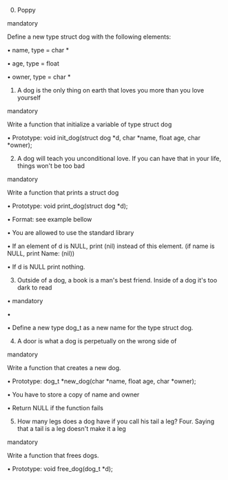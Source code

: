 0. Poppy

mandatory

Define a new type struct dog with the following elements:

•	name, type = char *

•	age, type = float

•	owner, type = char *

1. A dog is the only thing on earth that loves you more than you love yourself

mandatory

Write a function that initialize a variable of type struct dog

•	Prototype: void init_dog(struct dog *d, char *name, float age, char *owner);

2. A dog will teach you unconditional love. If you can have that in your life, things won't be too bad

mandatory



Write a function that prints a struct dog

•	Prototype: void print_dog(struct dog *d);

•	Format: see example bellow

•	You are allowed to use the standard library

•	If an element of d is NULL, print (nil) instead of this element. (if name is NULL, print Name: (nil))

•	If d is NULL print nothing.

3. Outside of a dog, a book is a man's best friend. Inside of a dog it's too dark to read

•	mandatory

•	

•	Define a new type dog_t as a new name for the type struct dog.

4. A door is what a dog is perpetually on the wrong side of

mandatory



Write a function that creates a new dog.

•	Prototype: dog_t *new_dog(char *name, float age, char *owner);

•	You have to store a copy of name and owner

•	Return NULL if the function fails

5. How many legs does a dog have if you call his tail a leg? Four. Saying that a tail is a leg doesn't make it a leg

mandatory



Write a function that frees dogs.

•	Prototype: void free_dog(dog_t *d);




